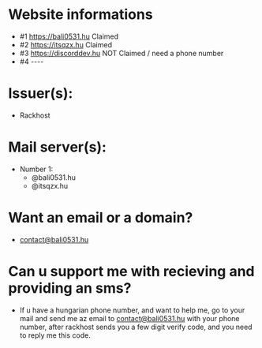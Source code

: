 # Website informations
 - #1 https://bali0531.hu 			Claimed
 - #2 https://itsqzx.hu				Claimed
 - #3 https://discorddev.hu			NOT Claimed    / need a phone number
 - #4 ----
 
# Issuer(s):
 - Rackhost
 
# Mail server(s):
 - Number 1:
	- @bali0531.hu
	- @itsqzx.hu


# Want an email or a domain?
 - contact@bali0531.hu
 
# Can u support me with recieving and providing an sms?
 - If u have a hungarian phone number, and want to help me, go to your mail and send me az email to contact@bali0531.hu with your phone number, after rackhost sends you a few digit verify code, and you need to reply me this code. 
